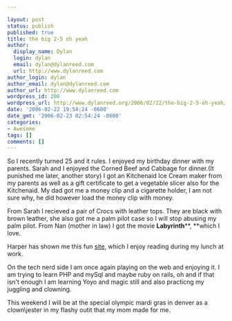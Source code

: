 ```yaml
---

layout: post
status: publish
published: true
title: the big 2-5 oh yeah
author:
  display_name: Dylan
  login: dylan
  email: dylan@dylanreed.com
  url: http://www.dylanreed.com
author_login: dylan
author_email: dylan@dylanreed.com
author_url: http://www.dylanreed.com
wordpress_id: 200
wordpress_url: http://www.dylanreed.org/2006/02/22/the-big-2-5-oh-yeah/
date: '2006-02-22 19:54:24 -0600'
date_gmt: '2006-02-23 02:54:24 -0600'
categories:
- Awesome
tags: []
comments: []
---
```


So I recently turned 25 and it rules. I enjoyed my birthday dinner with my parents. Sarah and I enjoyed the Corned Beef and Cabbage for dinner.(It punished me later, another story) I got an Kitchenaid Ice Cream maker from my parents as well as a gift certificate to get a vegetable slicer also for the Kitchenaid. My dad got me a money clip and a cigarette holder, I am not sure why, he did however load the money clip with money.

From Sarah I recieved a pair of Crocs with leather tops. They are black with brown leather, she also got me a palm pilot case so I will stop abusing my palm pilot. From Nan (mother in law) I got the movie **Labyrinth****, **which I love. 

Harper has shown me this fun [site][1], which I enjoy reading during my lunch at work.

   [1]: http://bash.org/

On the tech nerd side I am once again playing on the web and enjoying it. I am trying to learn PHP and mySql and maybe ruby on rails, oh and if that isn't enough I am learning Yoyo and magic still and also practicng my juggling and clowning.

This weekend I will be at the special olympic mardi gras in denver as a clown\jester in my flashy outit that my mom made for me.
